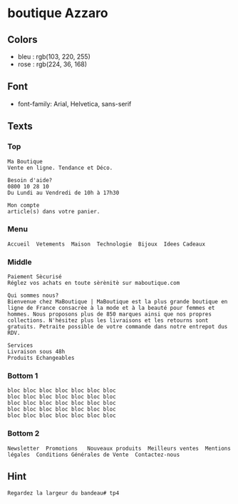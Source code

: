 # boutique Azzaro

## Colors
* bleu : rgb(103, 220, 255)
* rose : rgb(224, 36, 168)


## Font
* font-family: Arial, Helvetica, sans-serif


## Texts

### Top
	Ma Boutique
	Vente en ligne. Tendance et Déco.

	Besoin d'aide?
	0800 10 28 10
	Du Lundi au Vendredi de 10h à 17h30

	Mon compte
	article(s) dans votre panier.

### Menu
	Accueil  Vetements  Maison  Technologie  Bijoux  Idees Cadeaux

### Middle
	Paiement Sècurisé
	Réglez vos achats en toute sèrènitè sur maboutique.com

	Qui sommes nous?
	Bienvenue chez MaBoutique | MaBoutique est la plus grande boutique en ligne de France consacrèe à la mode et à la beauté pour femmes et hommes. Nous proposons plus de 850 marques ainsi que nos propres collections. N'hésitez plus les livraisons et les retourns sont gratuits. Petraite possible de votre commande dans notre entrepot dus RDV.

	Services
	Livraison sous 48h
	Produits Echangeables

### Bottom 1
	bloc bloc bloc bloc bloc bloc bloc 
	bloc bloc bloc bloc bloc bloc bloc 
	bloc bloc bloc bloc bloc bloc bloc 
	bloc bloc bloc bloc bloc bloc bloc 
	bloc bloc bloc bloc bloc bloc bloc

### Bottom 2
	Newsletter  Promotions   Nouveaux produits  Meilleurs ventes  Mentions légales  Conditions Générales de Vente  Contactez-nous


## Hint
	Regardez la largeur du bandeau# tp4
